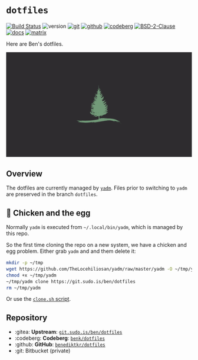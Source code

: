 # `dotfiles`

[![Build Status](https://jenkins.sudo.is/buildStatus/icon?job=ben%2Fdotfiles%2Fmain&style=flat-square)](https://jenkins.sudo.is/job/ben/job/dotfiles/)
![version](https://jenkins.sudo.is/buildStatus/icon?job=ben%2Fdotfiles%2Fmain&style=flat-square&status=${description}&subject=version&build=lastStable&color=blue)
[![git](https://www.sudo.is/readmes/git.sudo.is-ben-dotfiles.svg)](https://git.sudo.is/ben/dotfiles)
[![github](https://www.sudo.is/readmes/github-benediktkr.svg)](https://github.com/benediktkr/dotfiles)
[![codeberg](https://www.sudo.is/readmes/codeberg.svg)](https://codeberg.org/benk/dotfiles)
[![BSD-2-Clause](https://www.sudo.is/readmes/license-BSD-blue.svg)](LICENSE)
[![docs](https://www.sudo.is/readmes/docs.svg)](https://www.sudo.is/docs)
[![matrix](https://www.sudo.is/readmes/matrix-ben-sudo.is.svg)](https://matrix.to/#/@ben:sudo.is)

Here are Ben's dotfiles.

![Leaf Dark](.local/share/backgrounds/Leaf_Dark.png)

## Overview

The dotfiles are currently managed by [`yadm`](https://yadm.io). Files
prior to switching to `yadm` are preserved in the branch `dotfiles`.

## 🐣 Chicken and the egg

Normally `yadm` is executed from `~/.local/bin/yadm`, which is managed
by this repo.

So the first time cloning the repo on a new system, we have a chicken and
egg problem. Either grab `yadm` and and them delete it:

```bash
mkdir -p ~/tmp
wget https://github.com/TheLocehiliosan/yadm/raw/master/yadm -O ~/tmp/yadm
chmod +x ~/tmp/yadm
~/tmp/yadm clone https://git.sudo.is/ben/dotfiles
rm ~/tmp/yadm
```

Or use the [`clone.sh` script](https://git.sudo.is/ben/dotfiles/raw/branch/main/.local/share/yadm/clone.sh).

## Repository


- :gitea: **Upstream**: [`git.sudo.is/ben/dotfiles`](https://git.sudo.is/ben/dotfiles)
- :codeberg: **Codeberg**: [`benk/dotfiles`](https://codeberg.org/benk/dotfiles)
- :github: **GitHub**: [`benediktkr/dotfiles`](https://github.com/benediktkr/dotfiles)
- :git: Bitbucket (private)
